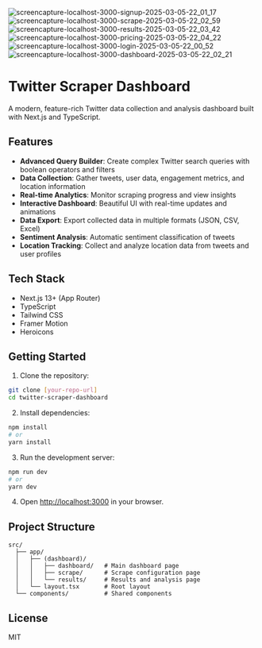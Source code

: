![screencapture-localhost-3000-signup-2025-03-05-22_01_17](https://github.com/user-attachments/assets/1e21576a-51a0-4754-92e0-6a4e8e200769)
![screencapture-localhost-3000-scrape-2025-03-05-22_02_59](https://github.com/user-attachments/assets/e9d66a2c-5f41-4233-9f6c-666b302877bc)
![screencapture-localhost-3000-results-2025-03-05-22_03_42](https://github.com/user-attachments/assets/70254a13-6b91-4cbf-8018-f771973bf8b4)
![screencapture-localhost-3000-pricing-2025-03-05-22_04_22](https://github.com/user-attachments/assets/ad84bb7c-08e1-4820-bdb4-7ae224365caf)
![screencapture-localhost-3000-login-2025-03-05-22_00_52](https://github.com/user-attachments/assets/0abd6ce2-4643-40dd-9f3e-2abfe505e079)
![screencapture-localhost-3000-dashboard-2025-03-05-22_02_21](https://github.com/user-attachments/assets/5f6ff214-b1c0-4ae7-b097-40f8237d08f7)
# Twitter Scraper Dashboard

A modern, feature-rich Twitter data collection and analysis dashboard built with Next.js and TypeScript.

## Features

- **Advanced Query Builder**: Create complex Twitter search queries with boolean operators and filters
- **Data Collection**: Gather tweets, user data, engagement metrics, and location information
- **Real-time Analytics**: Monitor scraping progress and view insights
- **Interactive Dashboard**: Beautiful UI with real-time updates and animations
- **Data Export**: Export collected data in multiple formats (JSON, CSV, Excel)
- **Sentiment Analysis**: Automatic sentiment classification of tweets
- **Location Tracking**: Collect and analyze location data from tweets and user profiles

## Tech Stack

- Next.js 13+ (App Router)
- TypeScript
- Tailwind CSS
- Framer Motion
- Heroicons

## Getting Started

1. Clone the repository:
```bash
git clone [your-repo-url]
cd twitter-scraper-dashboard
```

2. Install dependencies:
```bash
npm install
# or
yarn install
```

3. Run the development server:
```bash
npm run dev
# or
yarn dev
```

4. Open [http://localhost:3000](http://localhost:3000) in your browser.

## Project Structure

```
src/
  ├── app/
  │   ├── (dashboard)/
  │   │   ├── dashboard/   # Main dashboard page
  │   │   ├── scrape/      # Scrape configuration page
  │   │   └── results/     # Results and analysis page
  │   └── layout.tsx       # Root layout
  └── components/          # Shared components
```

## License

MIT 
